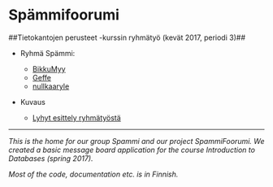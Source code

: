 # Spämmifoorumi

##Tietokantojen perusteet -kurssin ryhmätyö (kevät 2017, periodi 3)##

* Ryhmä Spämmi:
  * [BikkuMyy](https://github.com/BikkuMyy)
  * [Geffe](https://github.com/Geffe)
  * [nullkaaryle](https://github.com/nullkaaryle)

* Kuvaus
  * [Lyhyt esittely ryhmätyöstä](https://github.com/nullkaaryle/SpammiFooorumi/blob/master/dokumentaatio/RyhmatyonKuvaus.md)

* * *

*This is the home for our group Spammi and our project SpammiFoorumi. We created a basic message board application for the course Introduction to Databases (spring 2017).* 

*Most of the code, documentation etc. is in Finnish.*
